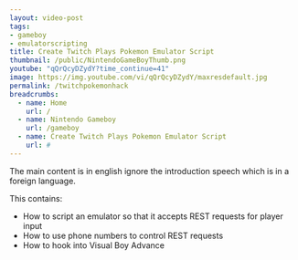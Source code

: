```yaml
---
layout: video-post
tags: 
- gameboy
- emulatorscripting
title: Create Twitch Plays Pokemon Emulator Script
thumbnail: /public/NintendoGameBoyThumb.png
youtube: "qQrQcyDZydY?time_continue=41"
image: https://img.youtube.com/vi/qQrQcyDZydY/maxresdefault.jpg
permalink: /twitchpokemonhack
breadcrumbs:
  - name: Home
    url: /
  - name: Nintendo Gameboy
    url: /gameboy
  - name: Create Twitch Plays Pokemon Emulator Script
    url: #
---
```


The main content is in english ignore the introduction speech which is in a foreign language.

This contains:
<ul>
  <li> How to script an emulator so that it accepts REST requests for player input </li>
  <li>How to use phone numbers to control REST requests</li>
  <li>How to hook into Visual Boy Advance </li>
</ul>


